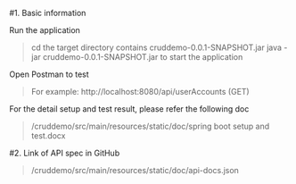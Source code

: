 #1. Basic information

Run the application 

>cd the target directory contains  cruddemo-0.0.1-SNAPSHOT.jar
>java -jar cruddemo-0.0.1-SNAPSHOT.jar to start the application


Open Postman to test 
> For example: http://localhost:8080/api/userAccounts  (GET)

For the detail setup and test result, please refer the following doc
> /cruddemo/src/main/resources/static/doc/spring boot setup and test.docx

#2. Link of API spec in GitHub
>/cruddemo/src/main/resources/static/doc/api-docs.json
